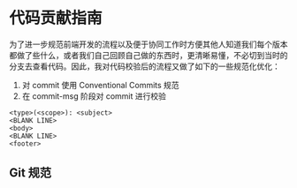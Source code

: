 # 代码贡献指南

为了进一步规范前端开发的流程以及便于协同工作时方便其他人知道我们每个版本都做了些什么，或者我们自己回顾自己做的东西时，更清晰易懂，不必切到当时的分支去查看代码。因此，我对代码校验后的流程又做了如下的一些规范化优化：

1. 对 commit 使用 Conventional Commits 规范
2. 在 commit-msg 阶段对 commit 进行校验

```
<type>(<scope>): <subject>
<BLANK LINE>
<body>
<BLANK LINE>
<footer>
```

## Git 规范
